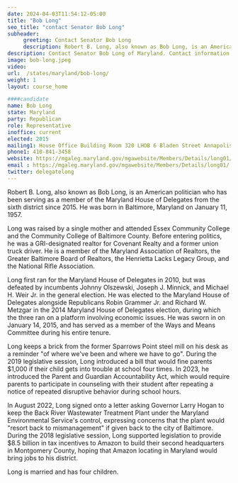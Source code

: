 ```yaml
---
date: 2024-04-03T11:54:12-05:00
title: "Bob Long"
seo_title: "contact Senator Bob Long"
subheader:
     greeting: Contact Senator Bob Long
     description: Robert B. Long, also known as Bob Long, is an American politician who has been serving as a member of the Maryland House of Delegates from the sixth district since 2015. He was born in Baltimore, Maryland on January 11, 1957.
description: Contact Senator Bob Long of Maryland. Contact information for Bob Long includes email address, phone number, and mailing address.
image: bob-long.jpeg
video:
url:  /states/maryland/bob-long/
weight: 1
layout: course_home

####candidate
name: Bob Long
state: Maryland
party: Republican
role: Representative
inoffice: current
elected: 2015
mailing1: House Office Building Room 320 LHOB 6 Bladen Street Annapolis, MD 21401
phone1: 410-841-3458
website: https://mgaleg.maryland.gov/mgawebsite/Members/Details/long01/
email : https://mgaleg.maryland.gov/mgawebsite/Members/Details/long01/
twitter: delegatelong
---
```


Robert B. Long, also known as Bob Long, is an American politician who has been serving as a member of the Maryland House of Delegates from the sixth district since 2015. He was born in Baltimore, Maryland on January 11, 1957.

Long was raised by a single mother and attended Essex Community College and the Community College of Baltimore County. Before entering politics, he was a GRI-designated realtor for Covenant Realty and a former union truck driver. He is a member of the Maryland Association of Realtors, the Greater Baltimore Board of Realtors, the Henrietta Lacks Legacy Group, and the National Rifle Association.

Long first ran for the Maryland House of Delegates in 2010, but was defeated by incumbents Johnny Olszewski, Joseph J. Minnick, and Michael H. Weir Jr. in the general election. He was elected to the Maryland House of Delegates alongside Republicans Robin Grammer Jr. and Richard W. Metzgar in the 2014 Maryland House of Delegates election, during which the three ran on a platform involving economic issues. He was sworn in on January 14, 2015, and has served as a member of the Ways and Means Committee during his entire tenure.

Long keeps a brick from the former Sparrows Point steel mill on his desk as a reminder "of where we've been and where we have to go". During the 2019 legislative session, Long introduced a bill that would fine parents $1,000 if their child gets into trouble at school four times. In 2023, he introduced the Parent and Guardian Accountability Act, which would require parents to participate in counseling with their student after repeating a notice of repeated disruptive behavior during school hours.

In August 2022, Long signed onto a letter asking Governor Larry Hogan to keep the Back River Wastewater Treatment Plant under the Maryland Environmental Service's control, expressing concerns that the plant would "resort back to mismanagement" if given back to the city of Baltimore. During the 2018 legislative session, Long supported legislation to provide $8.5 billion in tax incentives to Amazon to build their second headquarters in Montgomery County, hoping that Amazon locating in Maryland would bring jobs to his district.

Long is married and has four children.
